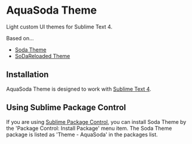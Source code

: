 # AquaSoda Theme

Light custom UI themes for Sublime Text 4.

Based on...
- [Soda Theme](https://buymeasoda.github.io/soda-theme/)
- [SoDaReloaded Theme](https://github.com/Miw0/SoDaReloaded-Theme/)

## Installation

AquaSoda Theme is designed to work with [Sublime Text 4](http://www.sublimetext.com/dev).

## Using Sublime Package Control

If you are using [Sublime Package Control](https://packagecontrol.io/), you can install Soda Theme by the 'Package Control: Install Package' menu item.
The Soda Theme package is listed as 'Theme - AquaSoda' in the packages list.
